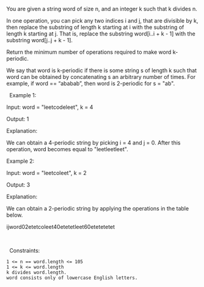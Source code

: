 You are given a string word of size n, and an integer k such that k divides n.

In one operation, you can pick any two indices i and j, that are divisible by k, then replace the substring of length k starting at i with the substring of length k starting at j. That is, replace the substring word[i..i + k - 1] with the substring word[j..j + k - 1].

Return the minimum number of operations required to make word k-periodic.

We say that word is k-periodic if there is some string s of length k such that word can be obtained by concatenating s an arbitrary number of times. For example, if word == “ababab”, then word is 2-periodic for s = "ab".

 
Example 1:


Input: word = "leetcodeleet", k = 4

Output: 1

Explanation:

We can obtain a 4-periodic string by picking i = 4 and j = 0. After this operation, word becomes equal to "leetleetleet".


Example 2:


Input: word = "leetcoleet", k = 2

Output: 3

Explanation:

We can obtain a 2-periodic string by applying the operations in the table below.

ijword02etetcoleet40etetetleet60etetetetet



 


 
Constraints:


	1 <= n == word.length <= 105
	1 <= k <= word.length
	k divides word.length.
	word consists only of lowercase English letters.

